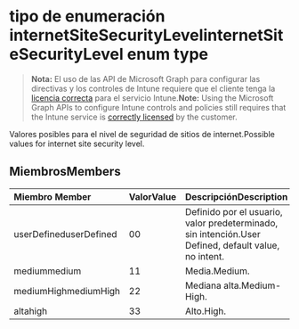 # <a name="internetsitesecuritylevel-enum-type"></a><span data-ttu-id="8e84a-101">tipo de enumeración internetSiteSecurityLevel</span><span class="sxs-lookup"><span data-stu-id="8e84a-101">internetSiteSecurityLevel enum type</span></span>

> <span data-ttu-id="8e84a-102">**Nota:** El uso de las API de Microsoft Graph para configurar las directivas y los controles de Intune requiere que el cliente tenga la [licencia correcta](https://go.microsoft.com/fwlink/?linkid=839381) para el servicio Intune.</span><span class="sxs-lookup"><span data-stu-id="8e84a-102">**Note:** Using the Microsoft Graph APIs to configure Intune controls and policies still requires that the Intune service is [correctly licensed](https://go.microsoft.com/fwlink/?linkid=839381) by the customer.</span></span>

<span data-ttu-id="8e84a-103">Valores posibles para el nivel de seguridad de sitios de internet.</span><span class="sxs-lookup"><span data-stu-id="8e84a-103">Possible values for internet site security level.</span></span>
## <a name="members"></a><span data-ttu-id="8e84a-104">Miembros</span><span class="sxs-lookup"><span data-stu-id="8e84a-104">Members</span></span>
|<span data-ttu-id="8e84a-105">Miembro	</span><span class="sxs-lookup"><span data-stu-id="8e84a-105">Member</span></span>|<span data-ttu-id="8e84a-106">Valor</span><span class="sxs-lookup"><span data-stu-id="8e84a-106">Value</span></span>|<span data-ttu-id="8e84a-107">Descripción</span><span class="sxs-lookup"><span data-stu-id="8e84a-107">Description</span></span>|
|:---|:---|:---|
|<span data-ttu-id="8e84a-108">userDefined</span><span class="sxs-lookup"><span data-stu-id="8e84a-108">userDefined</span></span>|<span data-ttu-id="8e84a-109">0</span><span class="sxs-lookup"><span data-stu-id="8e84a-109">0</span></span>|<span data-ttu-id="8e84a-110">Definido por el usuario, valor predeterminado, sin intención.</span><span class="sxs-lookup"><span data-stu-id="8e84a-110">User Defined, default value, no intent.</span></span>|
|<span data-ttu-id="8e84a-111">medium</span><span class="sxs-lookup"><span data-stu-id="8e84a-111">medium</span></span>|<span data-ttu-id="8e84a-112">1</span><span class="sxs-lookup"><span data-stu-id="8e84a-112">1</span></span>|<span data-ttu-id="8e84a-113">Media.</span><span class="sxs-lookup"><span data-stu-id="8e84a-113">Medium.</span></span>|
|<span data-ttu-id="8e84a-114">mediumHigh</span><span class="sxs-lookup"><span data-stu-id="8e84a-114">mediumHigh</span></span>|<span data-ttu-id="8e84a-115">2</span><span class="sxs-lookup"><span data-stu-id="8e84a-115">2</span></span>|<span data-ttu-id="8e84a-116">Mediana alta.</span><span class="sxs-lookup"><span data-stu-id="8e84a-116">Medium-High.</span></span>|
|<span data-ttu-id="8e84a-117">alta</span><span class="sxs-lookup"><span data-stu-id="8e84a-117">high</span></span>|<span data-ttu-id="8e84a-118">3</span><span class="sxs-lookup"><span data-stu-id="8e84a-118">3</span></span>|<span data-ttu-id="8e84a-119">Alto.</span><span class="sxs-lookup"><span data-stu-id="8e84a-119">High.</span></span>|



